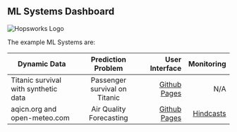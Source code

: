 ## ML Systems Dashboard

![Hopsworks Logo](./titanic/assets/img/logo.png)

The example ML Systems are:


| Dynamic Data  | Prediction Problem | User Interface  |  Monitoring |
| ------------- |:-------------:| ------------:| ------------:|
| Titanic survival with synthetic data | Passenger survival on Titanic | [Github Pages](./titanic) | N/A |
| aqicn.org and open-meteo.com | Air Quality Forecasting | [Github Pages](./air-quality) | [Hindcasts](./air-quality) |
